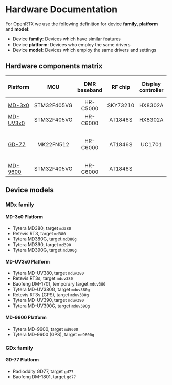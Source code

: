 # Hardware Documentation

For OpenRTX we use the following definition for device **family**, **platform** and **model**:
* Device **family**: Devices which have similar features
* Device **platform**: Devices who employ the same drivers
* Device **model**: Devices which employ the same drivers and settings

## Hardware components matrix
Platform|MCU|DMR baseband|RF chip|Display controller|Non volatile memory|GPS|
---     |:---:|:---:|:---:|:---:|:---:|:---:|
[MD-3x0](md3x0.md)     | STM32F405VG | HR-C5000 | SKY73210 | HX8302A | 25Q128FV SPI flash | |
[MD-UV3x0](mduv3x0.md)| STM32F405VG | HR-C6000 | AT1846S  | HX8302A | 25Qx SPI flash     | |
[GD-77](gd77.md)       | MK22FN512   | HR-C6000 | AT1846S  | UC1701  | 25Q80BV SPI flash +<br> AT24C512 I2C EEPROM | |
[MD-9600](md9600.md)  | STM32F405VG | HR-C6000 | AT1846S  |         |                    | |

## Device models
### MDx family
#### MD-3x0 Platform
* Tytera MD380, target `md380`
* Retevis RT3, target `md380`
* Tytera MD380G, target `md380g`
* Tytera MD390, target `md390`
* Tytera MD390G, target `md390g`

#### MD-UV3x0 Platform
* Tytera MD-UV380, target `mduv380`
* Retevis RT3s, target `mduv380`
* Baofeng DM-1701, temporary target `mduv380`
* Tytera MD-UV380G, target `mduv380g`
* Retevis RT3s (GPS), target `mduv380g`
* Tytera MD-UV390, target `mduv390`
* Tytera MD-UV390G, target `mduv390g`

#### MD-9600 Platform
* Tytera MD-9600, target `md9600`
* Tytera MD-9600 (GPS), target `md9600g`

### GDx family

#### GD-77 Platform
* Radioddity GD77, target `gd77`
* Baofeng DM-1801, target `gd77`

